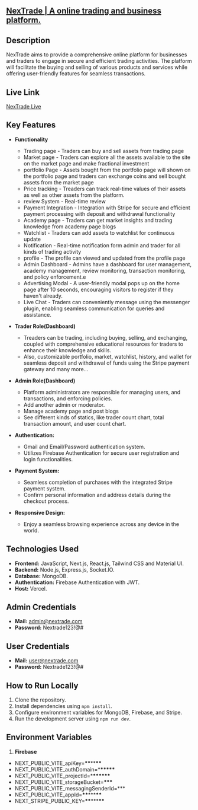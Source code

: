 ## [NexTrade | A online trading and business platform.](https://nextrade-front-end.vercel.app/)

## Description

NexTrade aims to provide a comprehensive online platform for businesses and traders to engage in secure and efficient trading activities. The platform will facilitate the buying and selling of various products and services while offering user-friendly features for seamless transactions.

## Live Link

[NexTrade Live](https://nextrade-front-end.vercel.app/)





## Key Features

- **Functionality**

  - Trading page - Traders can buy and sell assets from trading page
  - Market page - Traders can explore all the assets available to the site on the market page and make fractional investment
  - portfolio Page - Assets bought from the portfolio page will shown on the portfolio page and traders can exchange coins and sell bought assets from the market page
  - Price tracking - Treaders can track real-time values of their assets as well as other assets from the platform.
  - review System - Real-time review
  - Payment Integration - Integration with Stripe for secure and efficient payment processing with deposit and withdrawal functionality
  - Academy page - Traders can get market insights and trading knowledge from academy page blogs
  - Watchlist - Traders can add assets to watchlist for continuous update
  - Notification - Real-time notification form admin and trader for all kinds of trading activity
  - profile - The profile can viewed and updated from the profile page
  - Admin Dashboard - Admins have a dashboard for user management, academy management, review monitoring, transaction monitoring, and policy enforcement.e
  - Advertising Modal - A user-friendly modal pops up on the home page after 10 seconds, encouraging visitors to register if they haven't already.
  - Live Chat - Traders can conveniently message using the messenger plugin, enabling seamless communication for queries and assistance.

- **Trader Role(Dashboard)**

  - Treaders can be trading, including buying, selling, and exchanging, coupled with comprehensive educational resources for traders to enhance their knowledge and skills.
  - Also, customizable portfolio, market, watchlist, history, and wallet for seamless deposit and withdrawal of funds using the Stripe payment gateway and many more...

- **Admin Role(Dashboard)**

  - Platform administrators are responsible for managing users, and transactions, and enforcing policies.
  - Add another admin or moderator.
  - Manage academy page and post blogs
  - See different kinds of statics, like trader count chart, total transaction amount, and user count chart.

- **Authentication:**

  - Gmail and Email/Password authentication system.
  - Utilizes Firebase Authentication for secure user registration and login functionalities.

- **Payment System:**

  - Seamless completion of purchases with the integrated Stripe payment system.
  - Confirm personal information and address details during the checkout process.

- **Responsive Design:**
  - Enjoy a seamless browsing experience across any device in the world.

## Technologies Used

- **Frontend:** JavaScript, Next.js, React.js, Tailwind CSS and Material UI.
- **Backend:** Node.js, Express.js, Socket.IO.
- **Database:** MongoDB.
- **Authentication:** Firebase Authentication with JWT.
- **Host:** Vercel.

## Admin Credentials

- **Mail:** admin@nextrade.com
- **Password:** Nextrade123!@#

## User Credentials

- **Mail:** user@nextrade.com
- **Password:** Nextrade123!@#





## How to Run Locally

1. Clone the repository.
2. Install dependencies using `npm install`.
3. Configure environment variables for MongoDB, Firebase, and Stripe.
4. Run the development server using `npm run dev`.

## Environment Variables

1. **Firebase**

- NEXT_PUBLIC_VITE_apiKey=**\*\***\*\***\*\***
- NEXT_PUBLIC_VITE_authDomain=\***\*\*\*\*\***
- NEXT_PUBLIC_VITE_projectId=\***\*\*\*\*\*\***
- NEXT_PUBLIC_VITE_storageBucket=**\*\*\***
- NEXT_PUBLIC_VITE_messagingSenderId=\*\*\*
- NEXT_PUBLIC_VITE_appId=**\*\***\*\*\***\*\***
- NEXT_STRIPE_PUBLIC_KEY=**\*\***\*\*\***\*\***
